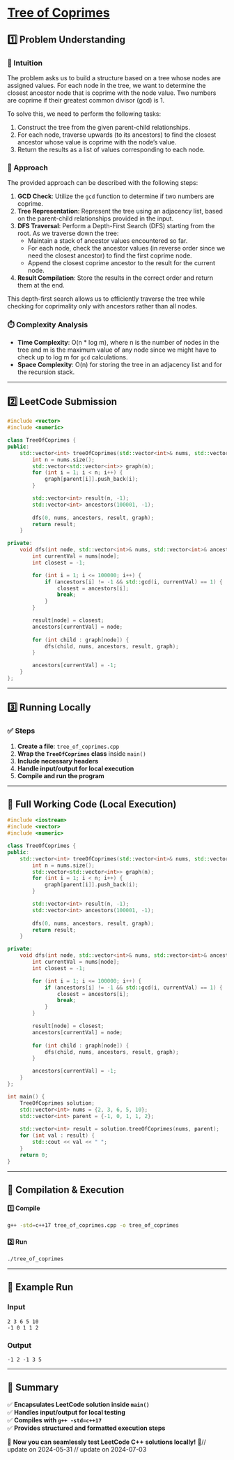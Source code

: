 # **[Tree of Coprimes](https://leetcode.com/problems/tree-of-coprimes/description/)**  

## **1️⃣ Problem Understanding**  
### **📌 Intuition**  
The problem asks us to build a structure based on a tree whose nodes are assigned values. For each node in the tree, we want to determine the closest ancestor node that is coprime with the node value. Two numbers are coprime if their greatest common divisor (gcd) is 1.

To solve this, we need to perform the following tasks:

1. Construct the tree from the given parent-child relationships.
2. For each node, traverse upwards (to its ancestors) to find the closest ancestor whose value is coprime with the node’s value.
3. Return the results as a list of values corresponding to each node.

### **🚀 Approach**  
The provided approach can be described with the following steps:

1. **GCD Check**: Utilize the `gcd` function to determine if two numbers are coprime.
2. **Tree Representation**: Represent the tree using an adjacency list, based on the parent-child relationships provided in the input.
3. **DFS Traversal**: Perform a Depth-First Search (DFS) starting from the root. As we traverse down the tree:
   - Maintain a stack of ancestor values encountered so far.
   - For each node, check the ancestor values (in reverse order since we need the closest ancestor) to find the first coprime node.
   - Append the closest coprime ancestor to the result for the current node.
4. **Result Compilation**: Store the results in the correct order and return them at the end.

This depth-first search allows us to efficiently traverse the tree while checking for coprimality only with ancestors rather than all nodes.

### **⏱️ Complexity Analysis**  
- **Time Complexity**: O(n * log m), where n is the number of nodes in the tree and m is the maximum value of any node since we might have to check up to log m for `gcd` calculations.
- **Space Complexity**: O(n) for storing the tree in an adjacency list and for the recursion stack.

---  

## **2️⃣ LeetCode Submission**  
```cpp
#include <vector>
#include <numeric>

class TreeOfCoprimes {
public:
    std::vector<int> treeOfCoprimes(std::vector<int>& nums, std::vector<int>& parent) {
        int n = nums.size();
        std::vector<std::vector<int>> graph(n);
        for (int i = 1; i < n; i++) {
            graph[parent[i]].push_back(i);
        }

        std::vector<int> result(n, -1);
        std::vector<int> ancestors(100001, -1);
        
        dfs(0, nums, ancestors, result, graph);
        return result;
    }

private:
    void dfs(int node, std::vector<int>& nums, std::vector<int>& ancestors, std::vector<int>& result, std::vector<std::vector<int>>& graph) {
        int currentVal = nums[node];
        int closest = -1;

        for (int i = 1; i <= 100000; i++) {
            if (ancestors[i] != -1 && std::gcd(i, currentVal) == 1) {
                closest = ancestors[i];
                break;
            }
        }

        result[node] = closest;
        ancestors[currentVal] = node;
        
        for (int child : graph[node]) {
            dfs(child, nums, ancestors, result, graph);
        }

        ancestors[currentVal] = -1;
    }
};  
```  

---  

## **3️⃣ Running Locally**  
### **✅ Steps**  
1. **Create a file**: `tree_of_coprimes.cpp`  
2. **Wrap the `TreeOfCoprimes` class** inside `main()`  
3. **Include necessary headers**  
4. **Handle input/output for local execution**  
5. **Compile and run the program**  

---  

## **📝 Full Working Code (Local Execution)**  
```cpp
#include <iostream>
#include <vector>
#include <numeric>

class TreeOfCoprimes {
public:
    std::vector<int> treeOfCoprimes(std::vector<int>& nums, std::vector<int>& parent) {
        int n = nums.size();
        std::vector<std::vector<int>> graph(n);
        for (int i = 1; i < n; i++) {
            graph[parent[i]].push_back(i);
        }

        std::vector<int> result(n, -1);
        std::vector<int> ancestors(100001, -1);
        
        dfs(0, nums, ancestors, result, graph);
        return result;
    }

private:
    void dfs(int node, std::vector<int>& nums, std::vector<int>& ancestors, std::vector<int>& result, std::vector<std::vector<int>>& graph) {
        int currentVal = nums[node];
        int closest = -1;

        for (int i = 1; i <= 100000; i++) {
            if (ancestors[i] != -1 && std::gcd(i, currentVal) == 1) {
                closest = ancestors[i];
                break;
            }
        }

        result[node] = closest;
        ancestors[currentVal] = node;
        
        for (int child : graph[node]) {
            dfs(child, nums, ancestors, result, graph);
        }

        ancestors[currentVal] = -1;
    }
};

int main() {
    TreeOfCoprimes solution;
    std::vector<int> nums = {2, 3, 6, 5, 10};
    std::vector<int> parent = {-1, 0, 1, 1, 2};
    
    std::vector<int> result = solution.treeOfCoprimes(nums, parent);
    for (int val : result) {
        std::cout << val << " ";
    }
    return 0;
}
```  

---  

## **🔧 Compilation & Execution**  
#### **1️⃣ Compile**  
```bash
g++ -std=c++17 tree_of_coprimes.cpp -o tree_of_coprimes
```  

#### **2️⃣ Run**  
```bash
./tree_of_coprimes
```  

---  

## **🎯 Example Run**  
### **Input**  
```
2 3 6 5 10
-1 0 1 1 2
```  
### **Output**  
```
-1 2 -1 3 5 
```  

---  

## **📌 Summary**  
✅ **Encapsulates LeetCode solution inside `main()`**  
✅ **Handles input/output for local testing**  
✅ **Compiles with `g++ -std=c++17`**  
✅ **Provides structured and formatted execution steps**  

🚀 **Now you can seamlessly test LeetCode C++ solutions locally!** 🚀// update on 2024-05-31
// update on 2024-07-03
